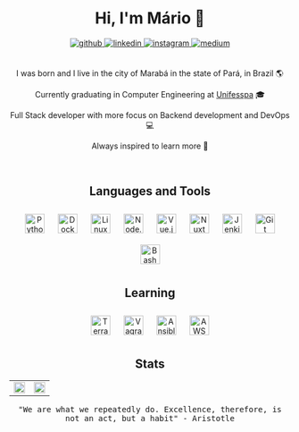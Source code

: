 <div align="center">

# Hi, I'm Mário 👋

<a href="https://github.com/ComicShrimp" target="_blank">
<img src=https://img.shields.io/badge/github-%2324292e.svg?&style=for-the-badge&logo=github&logoColor=white alt=github style="margin-bottom: 5px;" />
</a>
<a href="https://linkedin.com/in/mario-victor-ribeiro-silva" target="_blank">
<img src=https://img.shields.io/badge/linkedin-%231E77B5.svg?&style=for-the-badge&logo=linkedin&logoColor=white alt=linkedin style="margin-bottom: 5px;" />
</a>
<a href="https://instagram.com/comicshrimp_" target="_blank">
<img src=https://img.shields.io/badge/instagram-%23000000.svg?&style=for-the-badge&logo=instagram&logoColor=white alt=instagram style="margin-bottom: 5px;" />
</a>
<a href="https://medium.com/@mariovictorrs" target="_blank">
<img src=https://img.shields.io/badge/medium-%23292929.svg?&style=for-the-badge&logo=medium&logoColor=white alt=medium style="margin-bottom: 5px;" />
</a>

<br/>   
<br/>  

I was born and I live in the city of Marabá in the state of Pará, in Brazil 🌎

Currently graduating in Computer Engineering at [Unifesspa](https://www.unifesspa.edu.br/) 🎓

Full Stack developer with more focus on Backend development and DevOps 💻

Always inspired to learn more 
📝

<br/>  

## Languages and Tools  
<div align="center">  
<img style="margin: 10px" src="https://profilinator.rishav.dev/skills-assets/python-original.svg" alt="Python" height="35" />  
<img style="margin: 10px" src="https://profilinator.rishav.dev/skills-assets/docker-original-wordmark.svg" alt="Docker" height="35" />  
<img style="margin: 10px" src="https://profilinator.rishav.dev/skills-assets/linux-original.svg" alt="Linux" height="35" />  
<img style="margin: 10px" src="https://profilinator.rishav.dev/skills-assets/nodejs-original-wordmark.svg" alt="Node.js" height="35" />  
<img style="margin: 10px" src="https://profilinator.rishav.dev/skills-assets/vuejs-original-wordmark.svg" alt="Vue.js" height="35" />  
<img style="margin: 10px" src="https://nuxtjs.org/design-kit/colored-logo.svg" alt="Nuxt JS" height="35" />  
<img style="margin: 10px" src="https://profilinator.rishav.dev/skills-assets/jenkins-icon.svg" alt="Jenkins" height="35" />  
<img style="margin: 10px" src="https://profilinator.rishav.dev/skills-assets/git-scm-icon.svg" alt="Git" height="35" />  
<img style="margin: 10px" src="https://bashlogo.com/img/symbol/svg/full_colored_dark.svg" alt="Bash" height="35" />   
</div>  

## Learning 
<div align="center">  
<img style="margin: 10px" src="https://cdn.svgporn.com/logos/terraform-icon.svg" alt="Terraform" height="35" />  
<img style="margin: 10px" src="https://cdn.svgporn.com/logos/vagrant-icon.svg" alt="Vagrant" height="35" />  
<img style="margin: 10px" src="https://apachebooster.com/kb/wp-content/uploads/2017/11/Ansible-logo.png" alt="Ansible" height="35" />  
  <img style="margin: 10px" src="https://cdn.svgporn.com/logos/aws.svg" alt="AWS" height="35" />  
</div>  
  

## Stats

<div align="center">
<table><tr><td valign="center" width="50%">

<img src="https://github-readme-stats.vercel.app/api?username=comicshrimp&count_private=true&show_icons=true&theme=nightowl&hide_border=true&border_radius=0" align="center" style="height: 100%" /> 

</td><td valign="center" width="50%">

<img src="https://github-readme-stats.vercel.app/api/top-langs/?username=comicshrimp&layout=compact&langs_count=4&theme=nightowl&hide_border=true&border_radius=0" align="center" style="width: 100%" />  

</td></tr></table>  
</div>

<samp>"We are what we repeatedly do. Excellence, therefore, is not an act, but a habit" - Aristotle</samp>

</div>
